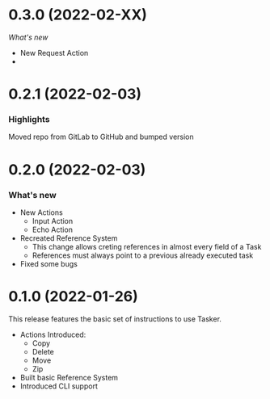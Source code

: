# 0.3.0 (2022-02-XX)

*What's new*

- New Request Action
- 

# 0.2.1 (2022-02-03)

### Highlights

Moved repo from GitLab to GitHub and bumped version

# 0.2.0 (2022-02-03)

### **What's new**

- New Actions
  - Input Action
  - Echo Action
- Recreated Reference System
  - This change allows creting references in almost every field of a Task
  - References must always point to a previous already executed task
- Fixed some bugs

# 0.1.0 (2022-01-26)

This release features the basic set of instructions to use Tasker.

- Actions Introduced:
  - Copy
  - Delete
  - Move
  - Zip
- Built basic Reference System
- Introduced CLI support
